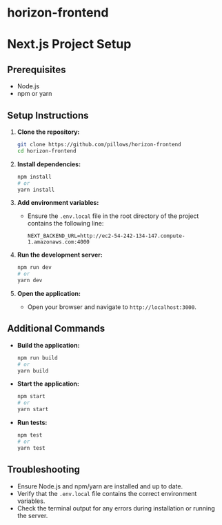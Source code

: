 # horizon-frontend

# Next.js Project Setup

## Prerequisites

- Node.js
- npm or yarn

## Setup Instructions

1. **Clone the repository:**

   ```sh
   git clone https://github.com/pillows/horizon-frontend
   cd horizon-frontend
   ```

2. **Install dependencies:**

   ```sh
   npm install
   # or
   yarn install
   ```

3. **Add environment variables:**

   - Ensure the `.env.local` file in the root directory of the project contains the following line:
     ```properties
     NEXT_BACKEND_URL=http://ec2-54-242-134-147.compute-1.amazonaws.com:4000
     ```

4. **Run the development server:**

   ```sh
   npm run dev
   # or
   yarn dev
   ```

5. **Open the application:**
   - Open your browser and navigate to `http://localhost:3000`.

## Additional Commands

- **Build the application:**

  ```sh
  npm run build
  # or
  yarn build
  ```

- **Start the application:**

  ```sh
  npm start
  # or
  yarn start
  ```

- **Run tests:**
  ```sh
  npm test
  # or
  yarn test
  ```

## Troubleshooting

- Ensure Node.js and npm/yarn are installed and up to date.
- Verify that the `.env.local` file contains the correct environment variables.
- Check the terminal output for any errors during installation or running the server.
